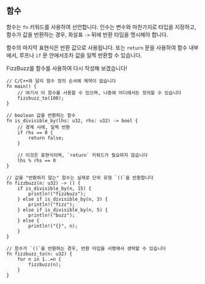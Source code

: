 ## 함수

함수는 `fn` 키워드를 사용하여 선언합니다. 인수는 변수와 마찬가지로 타입을 지정하고, 함수가 값을 반환하는 경우, 화살표 `->` 뒤에 반환 타입을 명시해야 합니다.

함수의 마지막 표현식은 반환 값으로 사용됩니다. 또는 `return` 문을 사용하여 함수 내부에서, 루프나 `if` 문 안에서조차 값을 일찍 반환할 수 있습니다.

FizzBuzz를 함수를 사용하여 다시 작성해 보겠습니다!

```rust,editable
// C/C++와 달리 함수 정의 순서에 제약이 없습니다
fn main() {
    // 여기서 이 함수를 사용할 수 있으며, 나중에 어디에서든 정의할 수 있습니다
    fizzbuzz_to(100);
}

// boolean 값을 반환하는 함수
fn is_divisible_by(lhs: u32, rhs: u32) -> bool {
    // 경계 사례, 일찍 반환
    if rhs == 0 {
        return false;
    }

    // 이것은 표현식이며, `return` 키워드가 필요하지 않습니다
    lhs % rhs == 0
}

// 값을 "반환하지 않는" 함수는 실제로 단위 유형 `()`을 반환합니다
fn fizzbuzz(n: u32) -> () {
    if is_divisible_by(n, 15) {
        println!("fizzbuzz");
    } else if is_divisible_by(n, 3) {
        println!("fizz");
    } else if is_divisible_by(n, 5) {
        println!("buzz");
    } else {
        println!("{}", n);
    }
}

// 함수가 `()`을 반환하는 경우, 반환 타입을 서명에서 생략할 수 있습니다
fn fizzbuzz_to(n: u32) {
    for n in 1..=n {
        fizzbuzz(n);
    }
}
```
